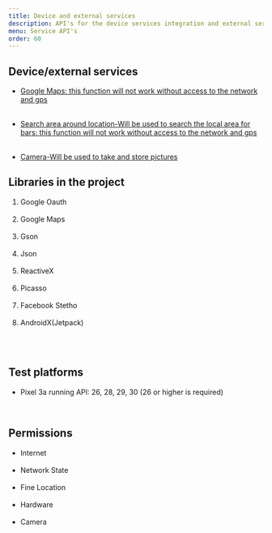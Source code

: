 ```yaml
---
title: Device and external services 
description: API's for the device services integration and external services 
menu: Service API's 
order: 60
---
```


## Device/external services

<ul>

[<li>Google Maps:
this function will not work without access to the network and gps</li>](https://developers.google.com/maps/documentation/android-sdk/overview)
<br>

[<li>Search area around location-Will be used to search the local area for bars:
this function will not work without access to the network and gps</li>](https://developers.google.com/maps/documentation/geolocation/overview)
<br>

[<li>Camera-Will be used to take and store pictures</li>](https://codelabs.developers.google.com/codelabs/camerax-getting-started#1)

</ul>

## Libraries in the project
<ol>

<li>Google Oauth</li><br>

<li>Google Maps</li><br>

<li>Gson</li><br>

<li>Json</li><br>

<li>ReactiveX</li><br>

<li>Picasso</li><br>

<li>Facebook Stetho</li><br>

<li>AndroidX(Jetpack)</li><br>

</ol><br>

## Test platforms
<ul>

<li>Pixel 3a running API: 26, 28, 29, 30 (26 or higher is required)</li>

</ul><br>

## Permissions
<ul>

<li>Internet</li><br>

<li>Network State</li><br>

<li>Fine Location</li><br>

<li>Hardware</li><br>

<li>Camera</li><br>

</ul>
